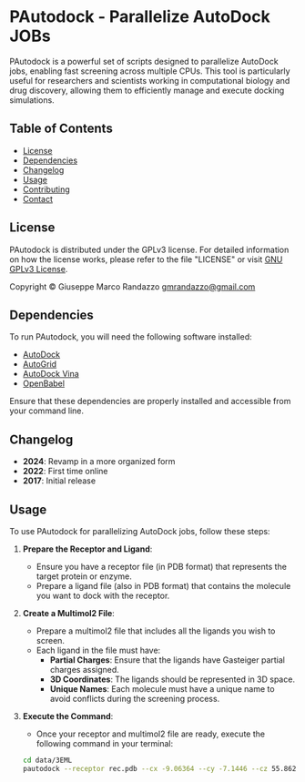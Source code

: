 # PAutodock - Parallelize AutoDock JOBs

PAutodock is a powerful set of scripts designed to parallelize AutoDock jobs, enabling fast screening across multiple CPUs. This tool is particularly useful for researchers and scientists working in computational biology and drug discovery, allowing them to efficiently manage and execute docking simulations.

## Table of Contents

- [License](#license)
- [Dependencies](#dependencies)
- [Changelog](#changelog)
- [Usage](#usage)
- [Contributing](#contributing)
- [Contact](#contact)

## License

PAutodock is distributed under the GPLv3 license. For detailed information on how the license works, please refer to the file "LICENSE" or visit [GNU GPLv3 License](http://www.gnu.org/licenses/gpl-3.0.en.html).

Copyright © Giuseppe Marco Randazzo <gmrandazzo@gmail.com>

## Dependencies

To run PAutodock, you will need the following software installed:

- [AutoDock](http://autodock.scripps.edu/)
- [AutoGrid](http://autodock.scripps.edu/resources/autogrid)
- [AutoDock Vina](http://vina.scripps.edu/)
- [OpenBabel](http://openbabel.org/index.html)

Ensure that these dependencies are properly installed and accessible from your command line.

## Changelog

- **2024**: Revamp in a more organized form
- **2022**: First time online
- **2017**: Initial release

## Usage

To use PAutodock for parallelizing AutoDock jobs, follow these steps:

1. **Prepare the Receptor and Ligand**:
   - Ensure you have a receptor file (in PDB format) that represents the target protein or enzyme.
   - Prepare a ligand file (also in PDB format) that contains the molecule you want to dock with the receptor.

2. **Create a Multimol2 File**:
   - Prepare a multimol2 file that includes all the ligands you wish to screen.
   - Each ligand in the file must have:
     - **Partial Charges**: Ensure that the ligands have Gasteiger partial charges assigned.
     - **3D Coordinates**: The ligands should be represented in 3D space.
     - **Unique Names**: Each molecule must have a unique name to avoid conflicts during the screening process.

3. **Execute the Command**:
   - Once your receptor and multimol2 file are ready, execute the following command in your terminal:

   ```bash
   cd data/3EML
   pautodock --receptor rec.pdb --cx -9.06364 --cy -7.1446 --cz 55.8626 --db dataset.mol2 --wdir example_calculation --out screening_results.csv --vina ON --atd OFF
